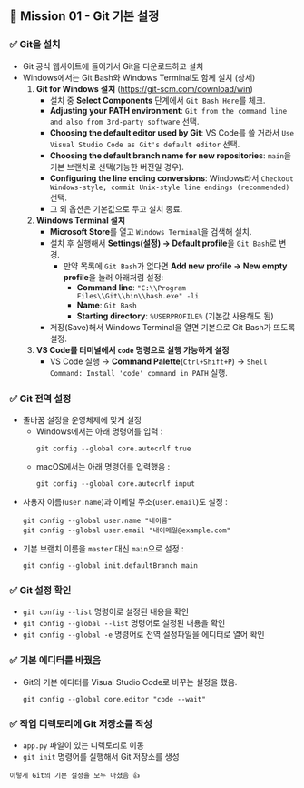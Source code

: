 


## 🧪 Mission 01 - Git 기본 설정

### ✅ Git을 설치
- Git 공식 웹사이트에 들어가서 Git을 다운로드하고 설치
- Windows에서는 Git Bash와 Windows Terminal도 함께 설치 (상세)
  1) **Git for Windows 설치** (https://git-scm.com/download/win)
     - 설치 중 **Select Components** 단계에서 `Git Bash Here`를 체크.
     - **Adjusting your PATH environment**: `Git from the command line and also from 3rd-party software` 선택.
     - **Choosing the default editor used by Git**: VS Code를 쓸 거라서 `Use Visual Studio Code as Git's default editor` 선택.
     - **Choosing the default branch name for new repositories**: `main`을 기본 브랜치로 선택(가능한 버전일 경우).
     - **Configuring the line ending conversions**: Windows라서 `Checkout Windows-style, commit Unix-style line endings (recommended)` 선택.
     - 그 외 옵션은 기본값으로 두고 설치 종료.
  2) **Windows Terminal 설치**
     - **Microsoft Store**를 열고 `Windows Terminal`을 검색해 설치.
     - 설치 후 실행해서 **Settings(설정) → Default profile**을 `Git Bash`로 변경.
       - 만약 목록에 `Git Bash`가 없다면 **Add new profile → New empty profile**을 눌러 아래처럼 설정:
         - **Command line**: `"C:\\Program Files\\Git\\bin\\bash.exe" -li`
         - **Name**: `Git Bash`
         - **Starting directory**: `%USERPROFILE%` (기본값 사용해도 됨)
     - 저장(Save)해서 Windows Terminal을 열면 기본으로 Git Bash가 뜨도록 설정.
  3) **VS Code를 터미널에서 `code` 명령으로 실행 가능하게 설정**
     - VS Code 실행 → **Command Palette**(`Ctrl+Shift+P`) → `Shell Command: Install 'code' command in PATH` 실행.

### ✅ Git 전역 설정
- 줄바꿈 설정을 운영체제에 맞게 설정
  - Windows에서는 아래 명령어를 입력 :
    ```
    git config --global core.autocrlf true
    ```
  - macOS에서는 아래 명령어를 입력했음 :
    ```
    git config --global core.autocrlf input
    ```
- 사용자 이름(`user.name`)과 이메일 주소(`user.email`)도 설정 :
  ```
  git config --global user.name "내이름"
  git config --global user.email "내이메일@example.com"
  ```
- 기본 브랜치 이름을 `master` 대신 `main`으로 설정 :
  ```
  git config --global init.defaultBranch main
  ```

### ✅ Git 설정 확인
- `git config --list` 명령어로 설정된 내용을 확인
- `git config --global --list` 명령어로 설정된 내용을 확인
- `git config --global -e` 명령어로 전역 설정파일을 에디터로 열어 확인

### ✅ 기본 에디터를 바꿨음
- Git의 기본 에디터를 Visual Studio Code로 바꾸는 설정을 했음.
  ```
  git config --global core.editor "code --wait"
  ```

### ✅ 작업 디렉토리에 Git 저장소를 작성
- `app.py` 파일이 있는 디렉토리로 이동
- `git init` 명령어를 실행해서 Git 저장소를 생성

```
이렇게 Git의 기본 설정을 모두 마쳤음 👍
```